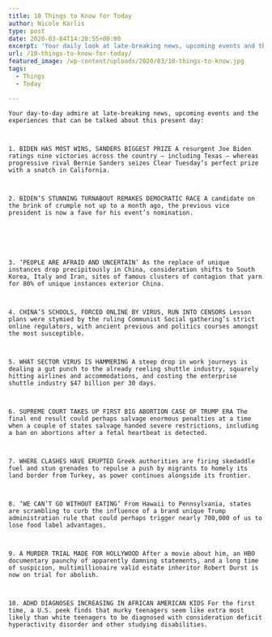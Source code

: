 ```yaml
---
title: 10 Things to Know for Today
author: Nicole Karlis
type: post
date: 2020-03-04T14:20:55+00:00
excerpt: 'Your daily look at late-breaking news, upcoming events and the stories that will be talked about today: 1. BIDEN HAS MOST WINS, SANDERS BIGGEST PRIZE A resurgent Joe Biden scores nine victories across the country — including Texas — while progressive rival Bernie Sanders seizes Super Tuesday’s biggest prize with a win in California. 2.&hellip;'
url: /10-things-to-know-for-today/
featured_image: /wp-content/uploads/2020/03/10-things-to-know.jpg
tags:
  - Things
  - Today

---
```

  
    Your day-to-day admire at late-breaking news, upcoming events and the experiences that can be talked about this present day:
  
  
  
    1. BIDEN HAS MOST WINS, SANDERS BIGGEST PRIZE A resurgent Joe Biden ratings nine victories across the country — including Texas — whereas progressive rival Bernie Sanders seizes Clear Tuesday’s perfect prize with a snatch in California.
  
  
  
    2. BIDEN’S STUNNING TURNABOUT REMAKES DEMOCRATIC RACE A candidate on the brink of crumple not up to a month ago, the previous vice president is now a fave for his event’s nomination.
  
  
  
  
  
  
    3. ‘PEOPLE ARE AFRAID AND UNCERTAIN’ As the replace of unique instances drop precipitously in China, consideration shifts to South Korea, Italy and Iran, sites of famous clusters of contagion that yarn for 80% of unique instances exterior China.
  
  
  
    4. CHINA’S SCHOOLS, FORCED ONLINE BY VIRUS, RUN INTO CENSORS Lesson plans were stymied by the ruling Communist Social gathering’s strict online regulators, with ancient previous and politics courses amongst the most susceptible.
  
  
  
    5. WHAT SECTOR VIRUS IS HAMMERING A steep drop in work journeys is dealing a gut punch to the already reeling shuttle industry, squarely hitting airlines and accommodations, and costing the enterprise shuttle industry $47 billion per 30 days.
  
  
  
    6. SUPREME COURT TAKES UP FIRST BIG ABORTION CASE OF TRUMP ERA The final end result could perhaps salvage enormous penalties at a time when a couple of states salvage handed severe restrictions, including a ban on abortions after a fetal heartbeat is detected.
  
  
  
    7. WHERE CLASHES HAVE ERUPTED Greek authorities are firing skedaddle fuel and stun grenades to repulse a push by migrants to homely its land border from Turkey, as power continues alongside its frontier.
  
  
  
    8. ‘WE CAN’T GO WITHOUT EATING’ From Hawaii to Pennsylvania, states are scrambling to curb the influence of a brand unique Trump administration rule that could perhaps trigger nearly 700,000 of us to lose food label advantages.
  
  
  
    9. A MURDER TRIAL MADE FOR HOLLYWOOD After a movie about him, an HBO documentary paunchy of apparently damning statements, and a long time of suspicion, multimillionaire valid estate inheritor Robert Durst is now on trial for abolish.
  
  
  
    10. ADHD DIAGNOSES INCREASING IN AFRICAN AMERICAN KIDS For the first time, a U.S. peek finds that murky teenagers seem like extra most likely than white teenagers to be diagnosed with consideration deficit hyperactivity disorder and other studying disabilities.
  

